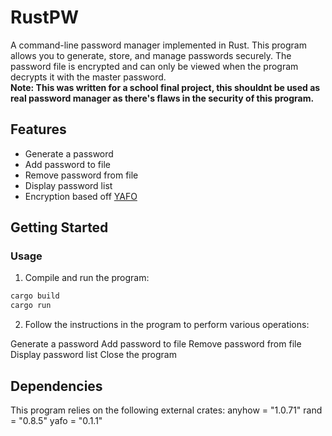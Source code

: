 

# RustPW

A command-line password manager implemented in Rust. This program allows you to generate, store, and manage passwords securely. The password file is encrypted and can only be viewed when the program decrypts it with the master password.\
**Note: This was written for a school final project, this shouldnt be used as real password manager as there's flaws in the security of this program.**

## Features

- Generate a password
- Add password to file
- Remove password from file
- Display password list
- Encryption based off [YAFO](https://lib.rs/crates/yafo)

## Getting Started

### Usage
1. Compile and run the program:
```bash
cargo build
cargo run
```
2. Follow the instructions in the program to perform various operations:

Generate a password
Add password to file
Remove password from file
Display password list
Close the program

## Dependencies
This program relies on the following external crates:
anyhow = "1.0.71"
rand = "0.8.5"
yafo = "0.1.1"
